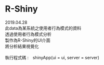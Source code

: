 # R-Shiny

2019.04.28 <br> 
此data為某系統之使用者行為模式的資料 <br> 
透過使用者行為模式分析 <br> 
製作為R-Shiny的UI介面 <br> 
將分析結果視覺化 <br> 
<br> 
執行程式碼 :　shinyApp(ui = ui, server = server)
